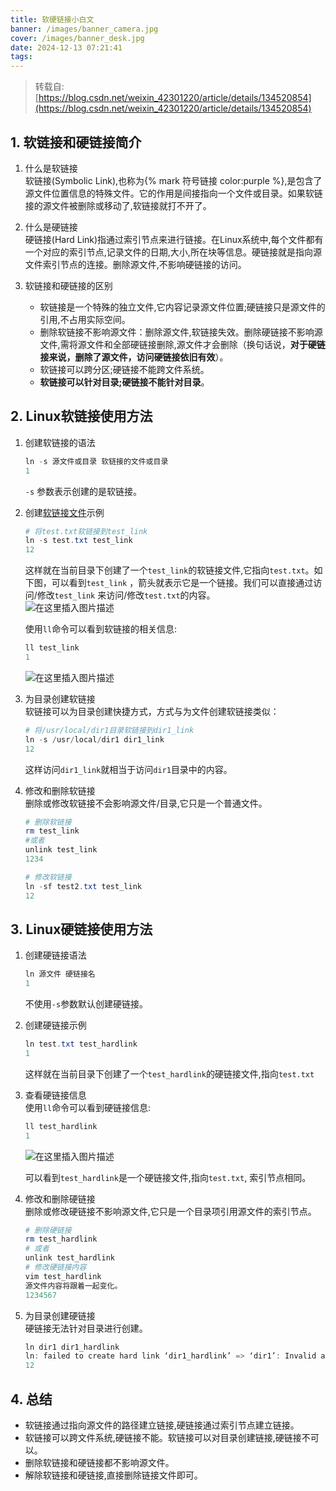 ```yaml
---
title: 软硬链接小白文
banner: /images/banner_camera.jpg
cover: /images/banner_desk.jpg
date: 2024-12-13 07:21:41
tags:
---
```

 
  > 转载自: [https://blog.csdn.net/weixin_42301220/article/details/134520854](https://blog.csdn.net/weixin_42301220/article/details/134520854)
  
 

## 1\. 软链接和硬链接简介

1.  什么是软链接  
    软链接(Symbolic Link),也称为{% mark 符号链接 color:purple %},是包含了源文件位置信息的特殊文件。它的作用是间接指向一个文件或目录。如果软链接的源文件被删除或移动了,软链接就打不开了。
    
2.  什么是硬链接  
    硬链接(Hard Link)指通过索引节点来进行链接。在Linux系统中,每个文件都有一个对应的索引节点,记录文件的日期,大小,所在块等信息。硬链接就是指向源文件索引节点的连接。删除源文件,不影响硬链接的访问。
    
3.  软链接和硬链接的区别
    
    -   软链接是一个特殊的独立文件,它内容记录源文件位置;硬链接只是源文件的引用,不占用实际空间。
    -   删除软链接不影响源文件：删除源文件,软链接失效。删除硬链接不影响源文件,需将源文件和全部硬链接删除,源文件才会删除（换句话说，**对于硬链接来说，删除了源文件，访问硬链接依旧有效**）。
    -   软链接可以跨分区;硬链接不能跨文件系统。
    -   **软链接可以针对目录;硬链接不能针对目录**。

## 2\. Linux软链接使用方法

1.  创建软链接的语法
    
    ```powershell
    ln -s 源文件或目录 软链接的文件或目录
    1
    ```
    
    `-s` 参数表示创建的是软链接。
    
2.  创建[软链接文件](https://so.csdn.net/so/search?q=%E8%BD%AF%E9%93%BE%E6%8E%A5%E6%96%87%E4%BB%B6&spm=1001.2101.3001.7020)示例
    
    ```powershell
    # 将test.txt软链接到test_link
    ln -s test.txt test_link
    12
    ```
    
    这样就在当前目录下创建了一个`test_link`的软链接文件,它指向`test.txt`。如下图，可以看到`test_link` ，箭头就表示它是一个链接。我们可以直接通过访问/修改`test_link` 来访问/修改`test.txt`的内容。  
    ![在这里插入图片描述](https://i-blog.csdnimg.cn/blog_migrate/d5ed6c89605c6e630885d5ab6b5913fe.png)
    
    使用`ll`命令可以看到软链接的相关信息:
    
    ```powershell
    ll test_link
    1
    ```
    
    ![在这里插入图片描述](https://i-blog.csdnimg.cn/blog_migrate/aa0dec4be16a85e60549da2b1a47073f.png)
    
3.  为目录创建软链接  
    软链接可以为目录创建快捷方式，方式与为文件创建软链接类似：
    
    ```powershell
    # 将/usr/local/dir1目录软链接到dir1_link
    ln -s /usr/local/dir1 dir1_link
    12
    ```
    
    这样访问`dir1_link`就相当于访问`dir1`目录中的内容。
    
4.  修改和删除软链接  
    删除或修改软链接不会影响源文件/目录,它只是一个普通文件。
    
    ```powershell
    # 删除软链接 
    rm test_link
    #或者
    unlink test_link
    1234
    ```
    
    ```powershell
    # 修改软链接
    ln -sf test2.txt test_link
    12
    ```
    

## 3\. Linux硬链接使用方法

1.  创建硬链接语法
    
    ```powershell
    ln 源文件 硬链接名
    1
    ```
    
    不使用`-s`参数默认创建硬链接。
    
2.  创建硬链接示例
    
    ```powershell
    ln test.txt test_hardlink
    1
    ```
    
    这样就在当前目录下创建了一个`test_hardlink`的硬链接文件,指向`test.txt`
    
3.  查看硬链接信息  
    使用`ll`命令可以看到硬链接信息:
    
    ```powershell
    ll test_hardlink
    1
    ```
    
    ![在这里插入图片描述](https://i-blog.csdnimg.cn/blog_migrate/fbcec9ce82aa0ad3e6238e1f562e166d.png)
    
    可以看到`test_hardlink`是一个硬链接文件,指向`test.txt`, 索引节点相同。
    
4.  修改和删除硬链接  
    删除或修改硬链接不影响源文件,它只是一个目录项引用源文件的索引节点。
    
    ```powershell
    # 删除硬链接
    rm test_hardlink 
    # 或者
    unlink test_hardlink
    # 修改硬链接内容
    vim test_hardlink
    源文件内容将跟着一起变化。
    1234567
    ```
    
5.  为目录创建硬链接  
    硬链接无法针对目录进行创建。
    
    ```powershell
    ln dir1 dir1_hardlink
    ln: failed to create hard link ‘dir1_hardlink’ => ‘dir1’: Invalid argument
    12
    ```
    

## 4\. 总结

-   软链接通过指向源文件的路径建立链接,硬链接通过索引节点建立链接。
-   软链接可以跨文件系统,硬链接不能。软链接可以对目录创建链接,硬链接不可以。
-   删除软链接和硬链接都不影响源文件。
-   解除软链接和硬链接,直接删除链接文件即可。